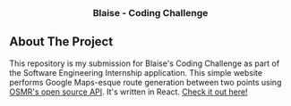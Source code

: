 <br />
<p align="center">

  <h3 align="center">Blaise - Coding Challenge</h3>

</p>

## About The Project

This repository is my submission for Blaise's Coding Challenge as part of the Software Engineering Internship application. This simple website performs Google Maps-esque route generation between two points using [OSMR's open source API](http://project-osrm.org/). It's written in React. [Check it out here!](https://furry-continuous-wormhole.glitch.me/)

